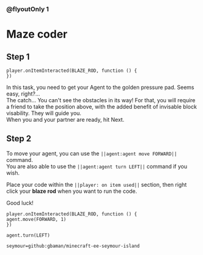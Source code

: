### @flyoutOnly 1


# Maze coder


## Step 1

```template
player.onItemInteracted(BLAZE_ROD, function () {
})
```

In this task, you need to get your Agent to the golden pressure pad. Seems easy, right?...   
The catch... You can't see the obstacles in its way! For that, you will require a friend
to take the position above, with the added benefit of invisable block visability. They will guide you.    
When you and your partner are ready, hit Next.   

## Step 2
To move your agent, you can use the ``||agent:agent move FORWARD||`` command.   
You are also able to use the ``||agent:agent turn LEFT||`` command if you wish.    

Place your code within the ``||player: on item used||`` section, then right click
your **blaze rod** when you want to run the code.
   
Good luck!

```blocks
player.onItemInteracted(BLAZE_ROD, function () {
agent.move(FORWARD, 1)
})
```

```ghost
agent.turn(LEFT)
```

```package
seymour=github:gbaman/minecraft-ee-seymour-island
```